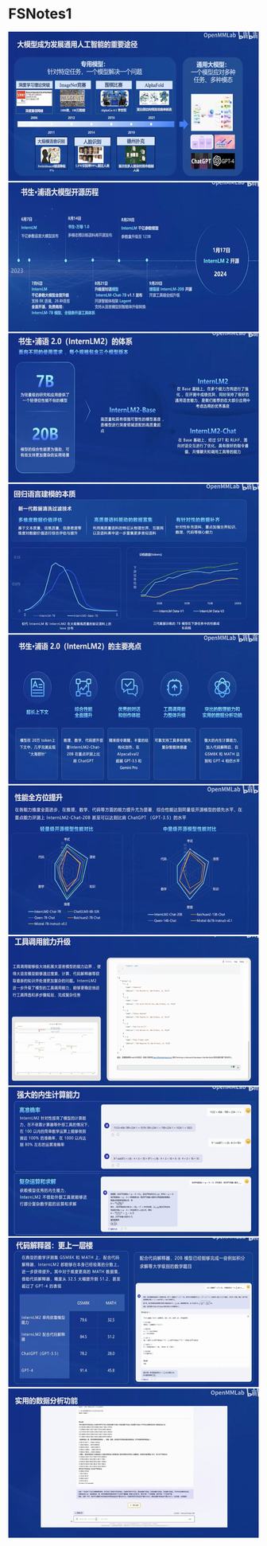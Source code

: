 # FSNotes1
<div align="center">
<img src="Note1_picture1.png"width="550"height="300"/>
<img src="Note1_picture2.png"width="550"height="300"/>
<img src="Note1_picture3.png"width="550"height="300"/>
<img src="Note1_picture4.png"width="550"height="300"/>
<img src="Note1_picture5.png"width="550"height="300"/>
<img src="Note1_picture6.png"width="550"height="300"/>
<img src="Note1_picture7.png"width="550"height="300"/>
<img src="Note1_picture8.png"width="550"height="300"/>
<img src="Note1_picture9.png"width="550"height="300"/>
<img src="Note1_picture10.png"width="550"height="300"/>
</div>
